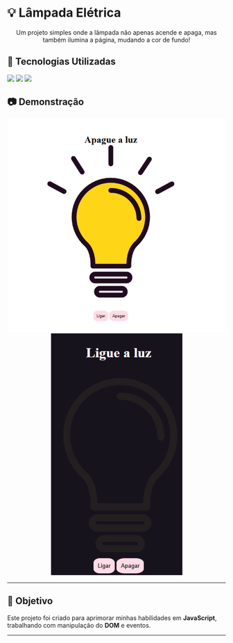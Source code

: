 # 💡 Lâmpada Elétrica

<p align="center">
    Um projeto simples onde a lâmpada não apenas acende e apaga, mas também ilumina a página, mudando a cor de fundo!
</p>


## 🚀 Tecnologias Utilizadas

<div>
    <img src="https://img.shields.io/badge/JavaScript-F7DF1E?style=for-the-badge&logo=javascript&logoColor=black">
    <img src="https://img.shields.io/badge/HTML5-E34F26?style=for-the-badge&logo=html5&logoColor=white">
    <img src="https://img.shields.io/badge/CSS3-1572B6?style=for-the-badge&logo=css3&logoColor=white">
</div>


## 📷 Demonstração
<p align="center">
    <img src="/img/acesacod.png" alt="Demonstração do projeto">
    <img src="/img/apagadacod.png" alt="Demonstração do projeto">
</p>

---

## 🎯 Objetivo
Este projeto foi criado para aprimorar minhas habilidades em **JavaScript**, trabalhando com manipulação do **DOM** e eventos.

---